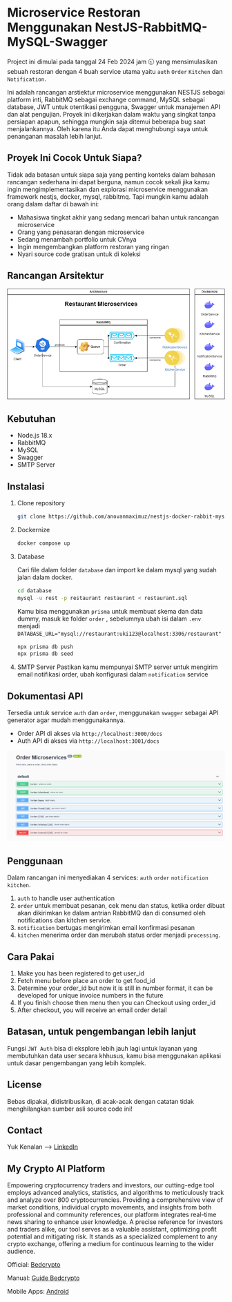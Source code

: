 # Microservice Restoran Menggunakan NestJS-RabbitMQ-MySQL-Swagger

Project ini dimulai pada tanggal 24 Feb 2024 jam 🕤 yang mensimulasikan sebuah restoran dengan 4 buah service utama yaitu `auth` `Order` `Kitchen` dan `Notification`.

Ini adalah rancangan arstiektur microservice menggunakan NESTJS sebagai platform inti, RabbitMQ sebagai exchange command, MySQL sebagai database, JWT untuk otentikasi pengguna, Swagger untuk manajemen API dan alat pengujian. Proyek ini dikerjakan dalam waktu yang singkat tanpa persiapan apapun, sehingga mungkin saja ditemui beberapa bug saat menjalankannya. Oleh karena itu Anda dapat menghubungi saya untuk penanganan masalah lebih lanjut.

## Proyek Ini Cocok Untuk Siapa?
Tidak ada batasan untuk siapa saja yang penting konteks dalam bahasan rancangan sederhana ini dapat berguna, namun cocok sekali jika kamu ingin mengimplementasikan dan explorasi microservice menggunakan framework nestjs, docker, mysql, rabbitmq. Tapi mungkin kamu adalah orang dalam daftar di bawah ini:
- Mahasiswa tingkat akhir yang sedang mencari bahan untuk rancangan microservice
- Orang yang penasaran dengan microservice
- Sedang menambah portfolio untuk CVnya
- Ingin mengembangkan platform restoran yang ringan
- Nyari source code gratisan untuk di koleksi

## Rancangan Arsitektur

![alt text](https://github.com/anovanmaximuz/restaurant-nestjs-docker-rabbit-mysql/blob/master/img/restoran.png?raw=true)

## Kebutuhan

- Node.js 18.x
- RabbitMQ
- MySQL
- Swagger
- SMTP Server

## Instalasi

1. Clone repository

   ```sh
   git clone https://github.com/anovanmaximuz/nestjs-docker-rabbit-mysql .
   ```

2. Dockernize
   ```sh
   docker compose up
   ```

3. Database

   Cari file dalam folder `database` dan import ke dalam mysql yang sudah jalan dalam docker.
   ``` sh
   cd database
   mysql -u rest -p restaurant restaurant < restaurant.sql
   ```
   Kamu bisa menggunakan `prisma` untuk membuat skema dan data dummy, masuk ke folder `order` , sebelumnya ubah isi dalam `.env` menjadi `DATABASE_URL="mysql://restaurant:uki123@localhost:3306/restaurant"`
   ```sh
   npx prisma db push
   npx prisma db seed
   ```
4. SMTP Server
   Pastikan kamu mempunyai SMTP server untuk mengirim email notifikasi order, ubah konfigurasi dalam `notification` service
   
## Dokumentasi API
Tersedia untuk service `auth` dan `order`, menggunakan `swagger` sebagai API generator agar mudah menggunakannya.
- Order API di akses via `http://localhost:3000/docs`
- Auth API di akses via `http://localhost:3001/docs`

![alt text](https://github.com/anovanmaximuz/restaurant-nestjs-docker-rabbit-mysql/blob/master/img/swagger.png?raw=true)
 

## Penggunaan

Dalam rancangan ini menyediakan 4 services: `auth` `order` `notification` `kitchen`.
1. `auth` to handle user authentication
2. `order` untuk membuat pesanan, cek menu dan status, ketika order dibuat akan dikirimkan ke dalam antrian RabbitMQ dan di consumed oleh notifications dan kitchen service.
3. `notification` bertugas mengirimkan email konfirmasi pesanan
4. `kitchen` menerima order dan merubah status order menjadi `processing`. 

## Cara Pakai
1. Make you has been registered to get user_id
2. Fetch menu before place an order to get food_id
3. Determine your order_id but now it is still in number format, it can be developed for unique invoice numbers in the future
4. If you finish choose then menu then you can Checkout using order_id
5. After checkout, you will receive an email order detail

## Batasan,  untuk pengembangan lebih lanjut

Fungsi `JWT Auth` bisa di eksplore lebih jauh lagi untuk layanan yang membutuhkan data user secara khhusus, kamu bisa menggunakan aplikasi untuk dasar pengembangan yang lebih komplek.

## License

Bebas dipakai, didistribusikan, di acak-acak dengan catatan tidak menghilangkan sumber asli source code ini!

<!-- CONTACT -->

## Contact

Yuk Kenalan --> [LinkedIn](https://www.linkedin.com/in/anovan/)

## My Crypto AI Platform
Empowering cryptocurrency traders and investors, our cutting-edge tool employs advanced analytics, statistics, and algorithms to meticulously track and analyze over 800 cryptocurrencies. Providing a comprehensive view of market conditions, individual crypto movements, and insights from both professional and community references, our platform integrates real-time news sharing to enhance user knowledge. A precise reference for investors and traders alike, our tool serves as a valuable assistant, optimizing profit potential and mitigating risk. It stands as a specialized complement to any crypto exchange, offering a medium for continuous learning to the wider audience.

Official: [Bedcrypto](https://bedcrypto.com/)

Manual: [Guide Bedcrypto](https://guide.bedcrypto.com/)

Mobile Apps: [Android](https://play.google.com/store/apps/details?id=com.planet.signal)

